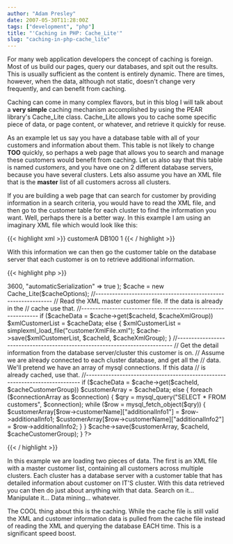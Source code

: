 ```yaml
---
author: "Adam Presley"
date: 2007-05-30T11:28:00Z
tags: ["development", "php"]
title: "'Caching in PHP: Cache_Lite'"
slug: "caching-in-php-cache_lite"
---
```


For many web application developers the concept of caching is foreign.
Most of us build our pages, query our databases, and spit out the
results. This is usually sufficient as the content is entirely dynamic.
There are times, however, when the data, although not static, doesn't
change very frequently, and can benefit from caching.

Caching can come in many complex flavors, but in this blog I will talk
about a **very simple** caching mechanism accomplished by using the PEAR
library's Cache_Lite class. Cache_Lite allows you to cache some
specific piece of data, or page content, or whatever, and retrieve it
quickly for reuse.

As an example let us say you have a database table with all of your
customers and information about them. This table is not likely to change
**TOO** quickly, so perhaps a web page that allows you to search and
manage these customers would benefit from caching. Let us also say that
this table is named *customers*, and you have one on 2 different
database servers, because you have several clusters. Lets also assume
you have an XML file that is the **master** list of all customers across
all clusters.

If you are building a web page that can search for customer by providing
information in a search criteria, you would have to read the XML file,
and then go to the customer table for each cluster to find the
information you want. Well, perhaps there is a better way. In this
example I am using an imaginary XML file which would look like this:

{{< highlight xml >}}
<customer>
   <customername>customerA</customerName>
   <server>DB100</server>
   <active>1</active>
</customer>
{{< / highlight >}}

With this information we can then go the customer table on the database
server that each customer is on to retrieve additional information.

{{< highlight php >}}
<?php

require_once("Cache/Lite.php");

$cacheId = "UniqueCacheId";
$cacheXmlGroup = "xmlGroup";
$cacheCustomerGroup = "customerGroup";

$cacheOptions = array(
   "lifeTime" => 3600,
   "automaticSerialization" => true
);

$cache = new Cache_Lite($cacheOptions);

//--------------------------------------------------------------
// Read the XML master customer file. If the data is already in the
// cache use that.
//--------------------------------------------------------------
if ($cacheData = $cache->get($cacheId, $cacheXmlGroup))
   $xmlCustomerList = $cacheData;
else {
   $xmlCustomerList = simplexml_load_file("customerXmlFile.xml");
   $cache->save($xmlCustomerList, $cacheId, $cacheXmlGroup);
}

//----------------------------------------------------------------------------
// Get the detail information from the database server/cluster this customer is on.
// Assume we are already connected to each cluster database, and get all the
// data. We'll pretend we have an array of mysql connections. If this data
// is already cached, use that.
//----------------------------------------------------------------------------
if ($cacheData = $cache->get($cacheId, $cacheCustomerGroup))
   $customerArray = $cacheData;
else {
   foreach ($connectionArray as $connection) {
      $qry = mysql_query("SELECT * FROM customers", $connection);

      while ($row = mysql_fetch_object($qry)) {
         $customerArray[$row->customerName]["additionalInfo1"] = $row->additionalInfo1;
         $customerArray[$row->customerName]["additionalInfo2"] = $row->additionalInfo2;
      }
   }

   $cache->save($customerArray, $cacheId, $cacheCustomerGroup);
}

?>
{{< / highlight >}}

In this example we are loading two pieces of data. The first is an XML
file with a master customer list, containing all customers across
multiple clusters. Each cluster has a database server with a customer
table that has detailed information about customer on IT'S cluster. With
this data retrieved you can then do just about anything with that data.
Search on it... Manipulate it... Data mining... whatever.

The COOL thing about this is the caching. While the cache file is still
valid the XML and customer information data is pulled from the cache
file instead of reading the XML and querying the database EACH time.
This is a significant speed boost.
